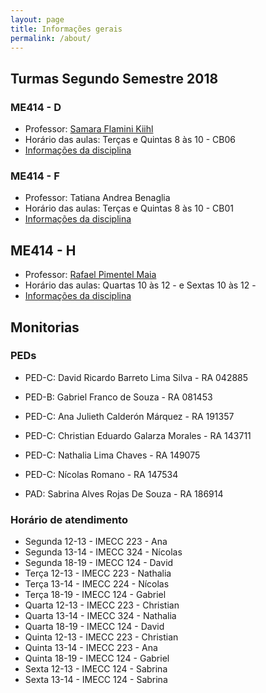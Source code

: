 ```yaml
---
layout: page
title: Informações gerais
permalink: /about/
---
```



## Turmas Segundo Semestre 2018




### ME414 - D

* Professor: [Samara Flamini Kiihl](http://www.ime.unicamp.br/~samara/)
* Horário das aulas: Terças e Quintas 8 às 10 - CB06
* [Informações da disciplina]()

### ME414 - F

* Professor: Tatiana Andrea Benaglia
* Horário das aulas: Terças e Quintas 8 às 10 - CB01
* [Informações da disciplina]()

## ME414 - H

* Professor: [Rafael Pimentel Maia](http://www.ime.unicamp.br/~rafaelmaia/)
* Horário das aulas: Quartas 10 às 12 -  e Sextas 10 às 12 - 
* [Informações da disciplina]()


## Monitorias

### PEDs

* PED-C: David Ricardo Barreto Lima Silva - RA 042885

* PED-B: Gabriel Franco de Souza - RA 081453

* PED-C: Ana Julieth Calderón Márquez - RA 191357    

* PED-C: Christian Eduardo Galarza Morales - RA 143711

* PED-C: Nathalia Lima Chaves - RA 149075

* PED-C: Nícolas Romano - RA 147534

* PAD: Sabrina Alves Rojas De Souza - RA 186914

### Horário de atendimento

* Segunda 12-13 - IMECC 223 - Ana
* Segunda 13-14 - IMECC 324 - Nícolas
* Segunda 18-19 - IMECC 124 - David
* Terça 12-13 - IMECC 223 - Nathalia
* Terça 13-14 - IMECC 224 - Nícolas
* Terça 18-19 - IMECC 124 - Gabriel
* Quarta 12-13 - IMECC 223 - Christian
* Quarta 13-14 - IMECC 324 - Nathalia
* Quarta 18-19 - IMECC 124 - David
* Quinta 12-13 - IMECC 223 - Christian
* Quinta 13-14 - IMECC 223 - Ana
* Quinta 18-19 - IMECC 124 - Gabriel
* Sexta 12-13 - IMECC 124 - Sabrina
* Sexta 13-14 - IMECC 124 - Sabrina

